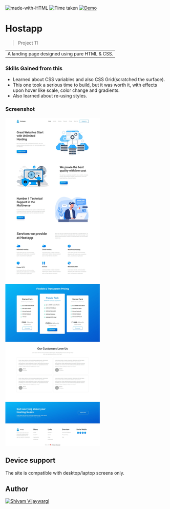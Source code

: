 ![made-with-HTML](https://img.shields.io/badge/Made%20with-HTML%20&%20CSS-blue?style=for-the-badge)
![Time taken](https://img.shields.io/badge/Time%20taken-04H%3A53M-tomato?style=for-the-badge&logo=Clockify)
[![Demo](https://img.shields.io/badge/See%20Demo-Visit-green?style=for-the-badge&logo=web)](https://fancy-licorice-9aedd5.netlify.app/)

# Hostapp

> Project 11

<table>
<tr>
<td>
  A landing page designed using pure HTML & CSS.
</td>
</tr>
</table>

### Skills Gained from this

- Learned about CSS variables and also CSS Grid(scratched the surface).
- This one took a serious time to build, but it was worth it, with effects upon hover like scale, color change and gradients.
- Also learned about re-using styles.

### Screenshot

![7](./screenshotP11.jpeg)

## Device support

The site is compatible with desktop/laptop screens only.

## Author

<a href="https://github.com/shivamvijaywargi"> <img src="https://github.com/shivamvijaywargi.png" alt="Shivam Vijaywargi" style="width:50px;"/></a>
